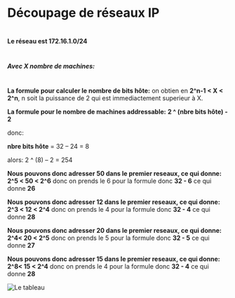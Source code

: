 # Découpage de réseaux IP
#
**Le réseau est 172.16.1.0/24** 
#
##### Avec X nombre de machines:
#
**La formule pour calculer le nombre de bits hôte:**
on obtien en  **2^n-1 < X < 2^n**, n soit la puissance de 2 qui est immediactement superieur à X.  

**La formule pour le nombre de machines addressable:**
**2 ^ (nbre bits hôte) - 2**

donc:
 
**nbre bits hôte** = 32 – 24 = 8

alors: 
 2 ^ (8) – 2 = 254


**Nous pouvons donc adresser 50  dans le premier reseaux, ce qui donne:**
**2^5 < 50 < 2^6** donc on prends le 6 pour la formule donc **32 - 6** ce qui donne **26**

**Nous pouvons donc adresser 12  dans le premier reseaux, ce qui donne:**
**2^3 < 12 < 2^4** donc on prends le 4 pour la formule donc **32 - 4** ce qui donne **28**

**Nous pouvons donc adresser 20  dans le premier reseaux, ce qui donne:**
**2^4< 20 < 2^5** donc on prends le 5 pour la formule donc **32 - 5** ce qui donne **27**

**Nous pouvons donc adresser 15  dans le premier reseaux, ce qui donne:**
**2^8< 15 < 2^4** donc on prends le 4 pour la formule donc **32 - 4** ce qui donne **28**

![Le tableau]('/blob/main/Découpage%20de%20réseaux%20IP%20-%20resultat.jpg')



